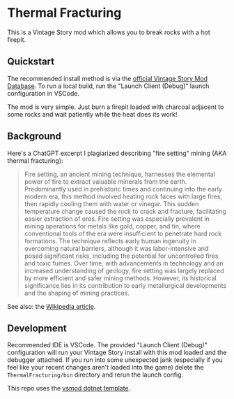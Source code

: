 # Thermal Fracturing

This is a Vintage Story mod which allows you to break rocks with a hot firepit.

## Quickstart

The recommended install method is via the [official Vintage Story Mod Database](https://mods.vintagestory.at/thermalfracturing). To run a local build, run 
the "Launch Client (Debug)" launch configuration in VSCode.

The mod is very simple. Just burn a firepit loaded with charcoal adjacent to some rocks and wait patiently while the heat does its work!

## Background

Here's a ChatGPT excerpt I plagiarized describing "fire setting" mining (AKA thermal fracturing):

> Fire setting, an ancient mining technique, harnesses the elemental power of fire to extract valuable minerals from the earth. Predominantly used in prehistoric times and continuing into the early modern era, this method involved heating rock faces with large fires, then rapidly cooling them with water or vinegar. This sudden temperature change caused the rock to crack and fracture, facilitating easier extraction of ores. Fire setting was especially prevalent in mining operations for metals like gold, copper, and tin, where conventional tools of the era were insufficient to penetrate hard rock formations. The technique reflects early human ingenuity in overcoming natural barriers, although it was labor-intensive and posed significant risks, including the potential for uncontrolled fires and toxic fumes. Over time, with advancements in technology and an increased understanding of geology, fire setting was largely replaced by more efficient and safer mining methods. However, its historical significance lies in its contribution to early metallurgical developments and the shaping of mining practices.

See also: the [Wikipedia article](https://en.wikipedia.org/wiki/Fire-setting).

## Development

Recommended IDE is VSCode. The provided "Launch Client (Debug)" configuration will run your 
Vintage Story install with this mod loaded and the debugger attached. If you run into some 
unexpected jank (especially if you feel like your recent changes aren't loaded into the game) delete
the `ThermalFracturing/bin` directory and rerun the launch config.

This repo uses the [vsmod dotnet template](https://wiki.vintagestory.at/index.php/Modding:Setting_up_your_Development_Environment#Mod_Template_package).

